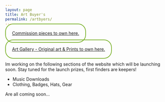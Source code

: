 ```yaml
---
layout: page
title: Art Buyer's
permalink: /artbyers/
---
```


<a href="/commissions" style="border-radius: 25px;
                          border: 2px solid #73AD21;
                          padding: 20px;
                          width: 200px;
                          height: 150px;"> Commission pieces to own here.</a>
<br>
<br>
<br>
<a href="/gallery" style="border-radius: 25px;
                          border: 2px solid #73AD21;
                          padding: 20px;
                          width: 200px;
                          height: 150px;">
Art Gallery - Original art & Prints to own here.</a>
<br>
<br>
<p>Im working on the following sections of the website which will be launching soon. Stay tuned for the launch prizes, first finders are keepers!
</p>
<div class="mylist">
  <ul>    
      <li><a >Music Downloads</a></li>
      <li><a >Clothing, Badges, Hats, Gear</a></li>
  </ul>
Are all coming soon...
</div>
